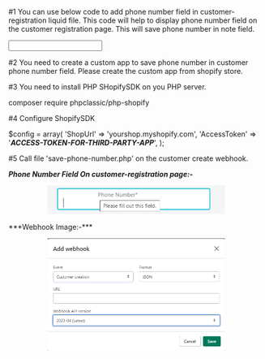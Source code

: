 #1 You can use below code to add phone number field in customer-registration liquid file. This code will help to display phone number field on the customer registration page. This will save phone number in note field.

<input type="text" name="customer[note][phonenumber]">

#2 You need to create a custom app to save phone number in customer phone number field. Please create the custom app from shopify store. 

#3 You need to install PHP SHopifySDK on you PHP server.

composer require phpclassic/php-shopify

#4 Configure ShopifySDK

$config = array(
    'ShopUrl' => 'yourshop.myshopify.com',
    'AccessToken' => '***ACCESS-TOKEN-FOR-THIRD-PARTY-APP***',
);

#5 Call file 'save-phone-number.php' on the customer create webhook.

***Phone Number Field On customer-registration page:-***
<p align="center">
  <img src="https://github.com/ravichoudharystartbit/Display-Phone-Number-Custome-Registration-Page/blob/d493d18ddc40f29daad73edc59b105d4b76a32f0/phone-number-field.png" width="350" title="hover text">
</p>
***Webhook Image:-***
<p align="center">
  <img src="https://github.com/ravichoudharystartbit/Display-Phone-Number-Custome-Registration-Page/blob/1301ea670bd769bea105234659f77240b371704a/webhook.png" width="350" title="hover text">
</p>

